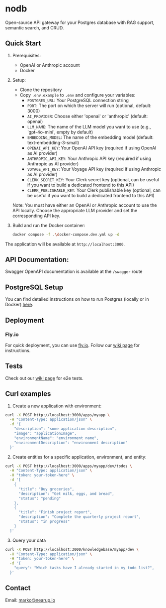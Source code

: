 # nodb
Open-source API gateway for your Postgres database with RAG support, semantic search, and CRUD.
## Quick Start

1. Prerequisites:
   - OpenAI or Anthropic account
   - Docker

2. Setup:
   - Clone the repository
   - Copy `.env.example` to `.env` and configure your variables: 
     - `POSTGRES_URL`: Your PostgreSQL connection string
     - `PORT`: The port on which the server will run (optional, default: 3000)
     - `AI_PROVIDER`: Choose either 'openai' or 'anthropic' (default: openai)
     - `LLM_NAME`: The name of the LLM model you want to use (e.g., 'gpt-4o-mini', empty by default)
     - `EMBEDDING_MODEL`: The name of the embedding model (default: text-embedding-3-small)
     - `OPENAI_API_KEY`: Your OpenAI API key (required if using OpenAI as AI provider)
     - `ANTHROPIC_API_KEY`: Your Anthropic API key (required if using Anthropic as AI provider)
     - `VOYAGE_API_KEY`: Your Voyage API key (required if using Anthropic as AI provider)
     - `CLERK_SECRET_KEY`: Your Clerk secret key (optional, can be useful if you want to build a dedicated frontend to this API)
     - `CLERK_PUBLISHABLE_KEY`: Your Clerk publishable key (optional, can be useful if you want to build a dedicated frontend to this API)

   Note: You must have either an OpenAI or Anthropic account to use the API locally. Choose the appropriate LLM provider and set the corresponding API key.

3. Build and run the Docker container:
   ```bash
   docker compose -f .\docker-compose.dev.yml up -d
   ```
The application will be available at `http://localhost:3000`.

## API Documentation:

Swagger OpenAPI documentation is available at the `/swagger` route

## PostgreSQL Setup

You can find detailed instructions on how to run Postgres (locally or in Docker) [here](https://github.com/nearup-io/nodb/wiki/Postgres-database).

## Deployment

### Fly.io
For quick deployment, you can use [fly.io](https://fly.io/). Follow our [wiki page](https://github.com/nearup-io/nodb/wiki/Deployment-on-fly.io) for instructions.

## Tests

Check out our [wiki page](https://github.com/nearup-io/nodb/wiki/E2E-tests-%E2%80%90-postgres) for e2e tests.

## Curl examples

1. Create a new application with environment:
```bash
curl -X POST http://localhost:3000/apps/myapp \
  -H "Content-Type: application/json" \
  -d '{
    "description": "some application description",
    "image": "applicationImage",
    "environmentName": "environment name",
    "environmentDescription": "environment description"
  }'
```
2. Create entities for a specific application, environment, and entity:
```bash
curl -X POST http://localhost:3000/apps/myapp/dev/todos \
  -H "Content-Type: application/json" \
  -H "token: your-token-here" \
  -d '[
    {
      "title": "Buy groceries",
      "description": "Get milk, eggs, and bread",
      "status": "pending"
    },
    {
      "title": "Finish project report",
      "description": "Complete the quarterly project report",
      "status": "in progress"
    }
  ]'
```
3. Query your data

```bash
curl -X POST http://localhost:3000/knowledgebase/myapp/dev \
  -H "Content-Type: application/json" \
  -H "token: your-token-here" \
  -d '{
    "query": "Which tasks have I already started in my todo list?",
  }'
```

## Contact

Email: marko@nearup.io
